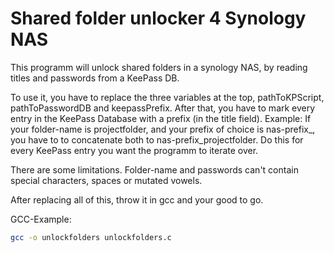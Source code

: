 # Shared folder unlocker 4 Synology NAS
This programm will unlock shared folders in a synology NAS, by reading titles and passwords from a KeePass DB.

To use it, you have to replace the three variables at the top, pathToKPScript, pathToPasswordDB and keepassPrefix.
After that, you have to mark every entry in the KeePass Database with a prefix (in the title field).
Example: If your folder-name is projectfolder, and your prefix of choice is nas-prefix_, you have to to concatenate both to nas-prefix_projectfolder. Do this for every KeePass entry you want the programm to iterate over.

There are some limitations. Folder-name and passwords can't contain special characters, spaces or mutated vowels.

After replacing all of this, throw it in gcc and your good to go.

GCC-Example: 
```bash
gcc -o unlockfolders unlockfolders.c
```

